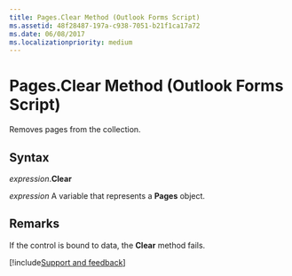 ```yaml
---
title: Pages.Clear Method (Outlook Forms Script)
ms.assetid: 48f28487-197a-c938-7051-b21f1ca17a72
ms.date: 06/08/2017
ms.localizationpriority: medium
---
```



# Pages.Clear Method (Outlook Forms Script)

Removes pages from the collection.


## Syntax

_expression_.**Clear**

_expression_ A variable that represents a **Pages** object.


## Remarks

If the control is bound to data, the **Clear** method fails.

[!include[Support and feedback](~/includes/feedback-boilerplate.md)]
